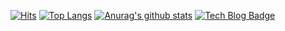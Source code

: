 [![Hits](https://hits.seeyoufarm.com/api/count/incr/badge.svg?url=https%3A%2F%2Fgithub.com%2Fshinsangeun&count_bg=%2379C83D&title_bg=%23555555&icon=&icon_color=%23E7E7E7&title=hits&edge_flat=false)](https://hits.seeyoufarm.com)
[![Top Langs](https://github-readme-stats.vercel.app/api/top-langs/?username=KIMGUKNAM)](https://github.com/KIMGUKNAM/KIMGUKNAM)
[![Anurag's github stats](https://github-readme-stats.vercel.app/api?username=KIMGUKNAM)](https://github.com/KIMGUKNAM/KIMGUKNAM)
[![Tech Blog Badge](http://img.shields.io/badge/-Tech%20blog-black?style=flat-square&logo=github&link=https://KIMGUKNAM.github.io/)](https://KIMGUKNAM.github.io/)
